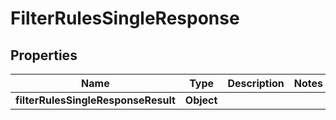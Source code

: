 # FilterRulesSingleResponse

## Properties
Name | Type | Description | Notes
------------ | ------------- | ------------- | -------------
**filterRulesSingleResponseResult** | **Object** |  | 

